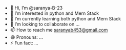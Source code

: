- 👋 Hi, I’m @saranya-B-23
- 👀 I’m interested in python and Mern Stack
- 🌱 I’m currently learning both python and Mern Stack
- 💞️ I’m looking to collaborate on ...
- 📫 How to reach me saranyab453@gmail.com
- 😄 Pronouns: ...
- ⚡ Fun fact: ...

<!---
saranya-B-23/saranya-B-23 is a ✨ special ✨ repository because its `README.md` (this file) appears on your GitHub profile.
You can click the Preview link to take a look at your changes.
--->
